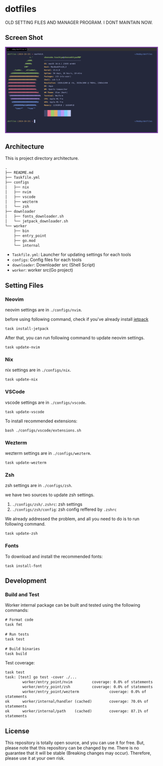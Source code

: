 # dotfiles

OLD SETTING FILES AND MANAGER PROGRAM. I DONT MAINTAIN NOW.

## Screen Shot

![screen shot](./images/screen_shot.png)

## Architecture

This is project directory architecture.

```shell
.
├── README.md
├── Taskfile.yml
├── configs
│   ├── nix
│   ├── nvim
│   ├── vscode
│   ├── wezterm
│   └── zsh
├── downloader
│   ├── fonts_downloader.sh
│   └── jetpack_downloader.sh
└── worker
    ├── bin
    ├── entry_point
    ├── go.mod
    └── internal
```

- `Taskfile.yml`: Launcher for updating settings for each tools
- `configs`: Config files for each tools
- `downloader`: Downloader src (Shell Script)
- `worker`: worker src(Go project)

## Setting Files

### Neovim

neovim settings are in `./configs/nvim`.

before using following command, check if you've already install [jetpack](https://github.com/tani/vim-jetpack)

```shell
task install-jetpack
```

After that, you can run following command to update neovim settings.

```shell
task update-nvim
```

### Nix
nix settings are in `./configs/nix`.

```shell
task update-nix
```

### VSCode
vscode settings are in `./configs/vscode`.

```shell
task update-vscode
```

To install recommended extensions:

```shell
bash ./configs/vscode/extensions.sh
```

### Wezterm

wezterm settings are in `./configs/wezterm`.

```shell
task update-wezterm
```

### Zsh

zsh settings are in `./configs/zsh`.

we have two sources to update zsh settings.

1. `./configs/zsh/.zshrc`: zsh settings
2. `./configs/zsh/config`: zsh config reffered by `.zshrc`

We already addressed the problem, and all you need to do is to run following command.

```shell
task update-zsh
```

### Fonts

To download and install the recommended fonts:

```shell
task install-font
```

## Development

### Build and Test

Worker internal package can be built and tested using the following commands:

```shell
# Format code
task fmt

# Run tests
task test

# Build binaries
task build
```

Test coverage:

```shell
task test
task: [test] go test -cover ./...
        worker/entry_point/nvim         coverage: 0.0% of statements
        worker/entry_point/zsh          coverage: 0.0% of statements
        worker/entry_point/wezterm              coverage: 0.0% of statements
ok      worker/internal/handler (cached)        coverage: 70.6% of statements
ok      worker/internal/path    (cached)        coverage: 87.1% of statements
```

## License

This repository is totally open source, and you can use it for free. But, please note that this repository can be changed by me. There is no guarantee that it will be stable (Breaking changes may occur). Therefore, please use it at your own risk.

